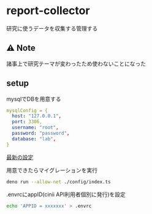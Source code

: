 # report-collector
研究に使うデータを収集する管理する

## :warning: Note
諸事上で研究テーマが変わったため使わないことになった

## setup
mysqlでDBを用意する
```yaml
mysqlConfig = {
  host: "127.0.0.1",
  port: 3306,
  username: "root",
  password: "password",
  database: "lab",
}
```
[最新の設定](https://github.com/kakubin/report-collector/blob/master/config/index.ts)


用意できたらマイグレーションを実行
```sh
deno run --allow-net ./config/index.ts
```

.envrcにappID(cinii API利用者個別に発行)を設定
```sh
echo 'APPID = xxxxxxx' > .envrc
```
